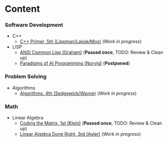 # Content

### Software Development
* C++
  * [C++ Primer, 5th (Lippman/Lajoie/Moo)](software_development/c%2B%2B/c%2B%2B_primer_5th-lippman_etc) (*Work in progress*)
* LISP
  * [ANSI Common Lisp (Graham)](lisp/ansi_common_lisp-graham) (**Passed once**, TODO: Review & Clean up)
  * [Paradigms of AI Programming (Norvig)](lisp/paradigms_of_ai_programming-norvig) (**Postponed**)
### Problem Solving
* Algorithms
  * [Algorithms, 4th (Sedgewick/Wayne)](problem_solving/algorithms/algorithms_4th-sedgewick_wayne) (*Work in progress*)

### Math
* Linear Algebra
  * [Coding the Matrix, 1st (Klein)](math/linear_algebra/coding_the_matrix-klein) (**Passed once**, TODO: Review & Clean up)
  * [Linear Algebra Done Right, 3rd (Axler)](math/linear_algebra/la_done_right_3rd-axler) (*Work in progress*)
